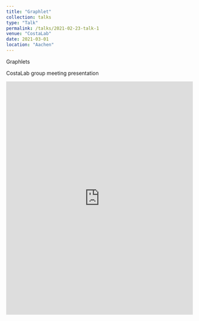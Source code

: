 ```yaml
---
title: "Graphlet"
collection: talks
type: "Talk"
permalink: /talks/2021-02-23-talk-1
venue: "CostaLab"
date: 2021-03-01
location: "Aachen"
---
```


Graphlets

CostaLab group meeting presentation

<style>
.responsive-wrap iframe{ max-width: 100%;}
</style>
<div class="responsive-wrap">
<!-- this is the embed code provided by Google -->
<iframe src="https://docs.google.com/presentation/d/e/2PACX-1vQtR9qOpHkE13A5srZlpx_rcPQdr16GThWgYZBqg7zoiaf6sXyr5-8bp1SIw-Ydk4OXITxT6jyAG56T/embed?start=true&loop=false&delayms=3000" frameborder="0" width="960" height="629" allowfullscreen="true" mozallowfullscreen="true" webkitallowfullscreen="true"></iframe>
<!-- Google embed ends -->
</div>
